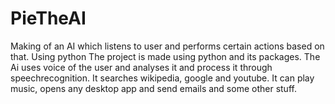 # PieTheAI
Making of an AI which listens to user and performs certain actions based on that. Using python
The project is made using python and its packages.
The Ai uses voice of the user and analyses it and process it through speechrecognition. 
It searches wikipedia, google and youtube. It can play music, opens any desktop app and send emails and some other stuff.
